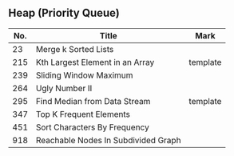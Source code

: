 ## Heap (Priority Queue)
| No. | Title                               | Mark     |
|-----|-------------------------------------|----------|
| 23  | Merge k Sorted Lists                |          |
| 215 | Kth Largest Element in an Array     | template |
| 239 | Sliding Window Maximum              |          |
| 264 | Ugly Number II                      |          |
| 295 | Find Median from Data Stream        | template |
| 347 | Top K Frequent Elements             |          |
| 451 | Sort Characters By Frequency        |          |
| 918 | Reachable Nodes In Subdivided Graph |          |
